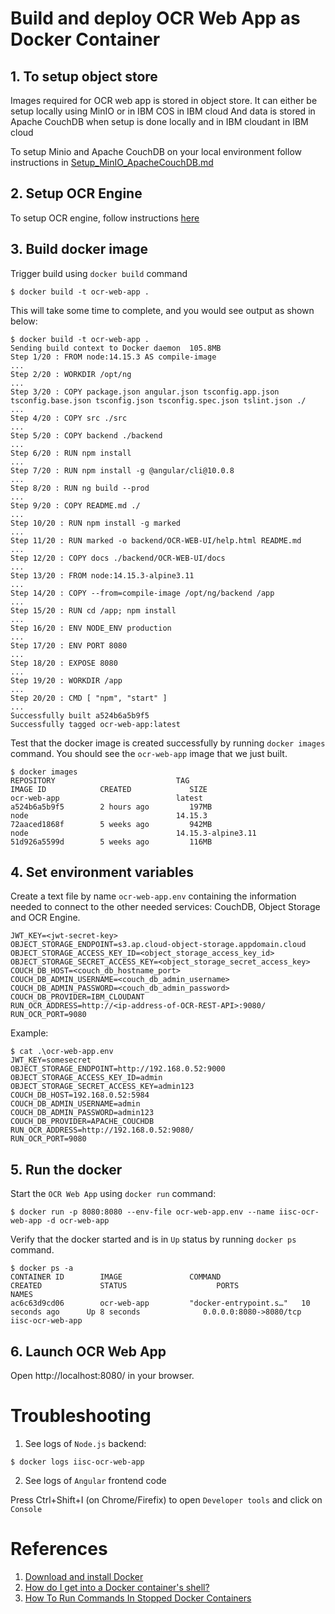 # Build and deploy OCR Web App as Docker Container

## 1. To setup object store
Images required for OCR web app is stored in object store. It can either be setup locally using MinIO or in IBM COS in IBM cloud
And data is stored in Apache CouchDB when setup is done locally and in IBM cloudant in IBM cloud

To setup Minio and Apache CouchDB on your local environment follow instructions in [Setup_MinIO_ApacheCouchDB.md](Setup_MinIO_ApacheCouchDB.md)

## 2. Setup OCR Engine
To setup OCR engine, follow instructions [here](https://github.com/MILE-IISc/MILE-OCR-API)

## 3. Build docker image

Trigger build using `docker build` command
```
$ docker build -t ocr-web-app .
```

This will take some time to complete, and you would see output as shown below:
```
$ docker build -t ocr-web-app .
Sending build context to Docker daemon  105.8MB
Step 1/20 : FROM node:14.15.3 AS compile-image
...
Step 2/20 : WORKDIR /opt/ng
...
Step 3/20 : COPY package.json angular.json tsconfig.app.json tsconfig.base.json tsconfig.json tsconfig.spec.json tslint.json ./
...
Step 4/20 : COPY src ./src
...
Step 5/20 : COPY backend ./backend
...
Step 6/20 : RUN npm install
...
Step 7/20 : RUN npm install -g @angular/cli@10.0.8
...
Step 8/20 : RUN ng build --prod
...
Step 9/20 : COPY README.md ./
...
Step 10/20 : RUN npm install -g marked
...
Step 11/20 : RUN marked -o backend/OCR-WEB-UI/help.html README.md
...
Step 12/20 : COPY docs ./backend/OCR-WEB-UI/docs
...
Step 13/20 : FROM node:14.15.3-alpine3.11
...
Step 14/20 : COPY --from=compile-image /opt/ng/backend /app
...
Step 15/20 : RUN cd /app; npm install
...
Step 16/20 : ENV NODE_ENV production
...
Step 17/20 : ENV PORT 8080
...
Step 18/20 : EXPOSE 8080
...
Step 19/20 : WORKDIR /app
...
Step 20/20 : CMD [ "npm", "start" ]
...
Successfully built a524b6a5b9f5
Successfully tagged ocr-web-app:latest
```

Test that the docker image is created successfully by running `docker images` command. You should see the `ocr-web-app` image that we just built.
```
$ docker images
REPOSITORY                           TAG                                              IMAGE ID            CREATED             SIZE
ocr-web-app                          latest                                           a524b6a5b9f5        2 hours ago         197MB
node                                 14.15.3                                          72aaced1868f        5 weeks ago         942MB
node                                 14.15.3-alpine3.11                               51d926a5599d        5 weeks ago         116MB

```

## 4. Set environment variables

Create a text file by name `ocr-web-app.env` containing the information needed to connect to the other needed services: CouchDB, Object Storage and OCR Engine.
```
JWT_KEY=<jwt-secret-key>
OBJECT_STORAGE_ENDPOINT=s3.ap.cloud-object-storage.appdomain.cloud
OBJECT_STORAGE_ACCESS_KEY_ID=<object_storage_access_key_id>
OBJECT_STORAGE_SECRET_ACCESS_KEY=<object_storage_secret_access_key>
COUCH_DB_HOST=<couch_db_hostname_port>
COUCH_DB_ADMIN_USERNAME=<couch_db_admin_username>
COUCH_DB_ADMIN_PASSWORD=<couch_db_admin_password>
COUCH_DB_PROVIDER=IBM_CLOUDANT
RUN_OCR_ADDRESS=http://<ip-address-of-OCR-REST-API>:9080/
RUN_OCR_PORT=9080
```
Example:
```
$ cat .\ocr-web-app.env
JWT_KEY=somesecret
OBJECT_STORAGE_ENDPOINT=http://192.168.0.52:9000
OBJECT_STORAGE_ACCESS_KEY_ID=admin
OBJECT_STORAGE_SECRET_ACCESS_KEY=admin123
COUCH_DB_HOST=192.168.0.52:5984
COUCH_DB_ADMIN_USERNAME=admin
COUCH_DB_ADMIN_PASSWORD=admin123
COUCH_DB_PROVIDER=APACHE_COUCHDB
RUN_OCR_ADDRESS=http://192.168.0.52:9080/
RUN_OCR_PORT=9080
```

## 5. Run the docker

Start the `OCR Web App` using `docker run` command:
```
$ docker run -p 8080:8080 --env-file ocr-web-app.env --name iisc-ocr-web-app -d ocr-web-app
```

Verify that the docker started and is in `Up` status by running `docker ps` command.
```
$ docker ps -a
CONTAINER ID        IMAGE               COMMAND                  CREATED             STATUS                    PORTS                    NAMES
ac6c63d9cd06        ocr-web-app         "docker-entrypoint.s…"   10 seconds ago      Up 8 seconds              0.0.0.0:8080->8080/tcp   iisc-ocr-web-app
```

## 6. Launch OCR Web App

Open http://localhost:8080/ in your browser.

# Troubleshooting

1. See logs of `Node.js` backend:

```
$ docker logs iisc-ocr-web-app
```

2. See logs of `Angular` frontend code

  Press Ctrl+Shift+I (on Chrome/Firefix) to open `Developer tools` and click on `Console`

# References
1. [Download and install Docker](https://docs.docker.com/get-docker/)
2. [How do I get into a Docker container's shell?](https://stackoverflow.com/questions/30172605/how-do-i-get-into-a-docker-containers-shell)
3. [How To Run Commands In Stopped Docker Containers](https://thorsten-hans.com/how-to-run-commands-in-stopped-docker-containers)
